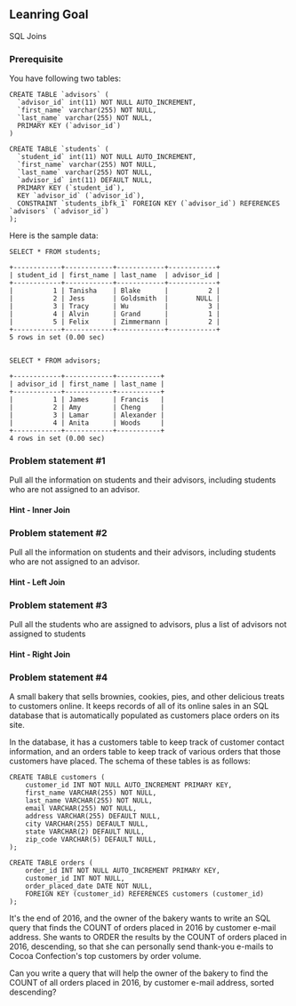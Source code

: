 ## Leanring Goal
SQL Joins

### Prerequisite
You have following two tables:
```
CREATE TABLE `advisors` (
  `advisor_id` int(11) NOT NULL AUTO_INCREMENT,
  `first_name` varchar(255) NOT NULL,
  `last_name` varchar(255) NOT NULL,
  PRIMARY KEY (`advisor_id`)
)

CREATE TABLE `students` (
  `student_id` int(11) NOT NULL AUTO_INCREMENT,
  `first_name` varchar(255) NOT NULL,
  `last_name` varchar(255) NOT NULL,
  `advisor_id` int(11) DEFAULT NULL,
  PRIMARY KEY (`student_id`),
  KEY `advisor_id` (`advisor_id`),
  CONSTRAINT `students_ibfk_1` FOREIGN KEY (`advisor_id`) REFERENCES `advisors` (`advisor_id`)
);

```
Here is the sample data:
```
SELECT * FROM students;

+------------+------------+------------+------------+
| student_id | first_name | last_name  | advisor_id |
+------------+------------+------------+------------+
|          1 | Tanisha    | Blake      |          2 |
|          2 | Jess       | Goldsmith  |       NULL |
|          3 | Tracy      | Wu         |          3 |
|          4 | Alvin      | Grand      |          1 |
|          5 | Felix      | Zimmermann |          2 |
+------------+------------+------------+------------+
5 rows in set (0.00 sec)


SELECT * FROM advisors;

+------------+------------+-----------+
| advisor_id | first_name | last_name |
+------------+------------+-----------+
|          1 | James      | Francis   |
|          2 | Amy        | Cheng     |
|          3 | Lamar      | Alexander |
|          4 | Anita      | Woods     |
+------------+------------+-----------+
4 rows in set (0.00 sec)

```
### Problem statement #1
Pull all the information on students and their advisors, including students who are not assigned to an advisor.
#### Hint - Inner Join

### Problem statement #2
Pull all the information on students and their advisors, including students who are not assigned to an advisor.
#### Hint - Left Join

### Problem statement #3
Pull all the students who are assigned to advisors, plus a list of advisors not assigned to students 
#### Hint - Right Join

### Problem statement #4
A small bakery that sells brownies, cookies, pies, and other delicious treats to customers online. It keeps records of all of its online sales in an SQL database that is automatically populated as customers place orders on its site.

In the database, it has a customers table to keep track of customer contact information, and an orders table to keep track of various orders that those customers have placed. The schema of these tables is as follows:

```
CREATE TABLE customers (
	customer_id INT NOT NULL AUTO_INCREMENT PRIMARY KEY,
	first_name VARCHAR(255) NOT NULL,
	last_name VARCHAR(255) NOT NULL,
	email VARCHAR(255) NOT NULL,
	address VARCHAR(255) DEFAULT NULL,
	city VARCHAR(255) DEFAULT NULL,
	state VARCHAR(2) DEFAULT NULL,
	zip_code VARCHAR(5) DEFAULT NULL,
);

CREATE TABLE orders (
	order_id INT NOT NULL AUTO_INCREMENT PRIMARY KEY,
	customer_id INT NOT NULL,
	order_placed_date DATE NOT NULL,
	FOREIGN KEY (customer_id) REFERENCES customers (customer_id)
);
```
It's the end of 2016, and the owner of the bakery wants to write an SQL query that finds the COUNT of orders placed in 2016 by customer e-mail address. She wants to ORDER the results by the COUNT of orders placed in 2016, descending, so that she can personally send thank-you e-mails to Cocoa Confection's top customers by order volume.

Can you write a query that will help the owner of the bakery to find the COUNT of all orders placed in 2016, by customer e-mail address, sorted descending?
